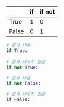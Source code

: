 
|   |if|if not|
|---|---|---|
|True|1|0|
|False|0|1|

```python
# 결과 나옴
if True:
    
# 결과 나오지 않음
if not True:

# 결과 나옴
if not False:

# 결과 나오지 않음
if False:
```

